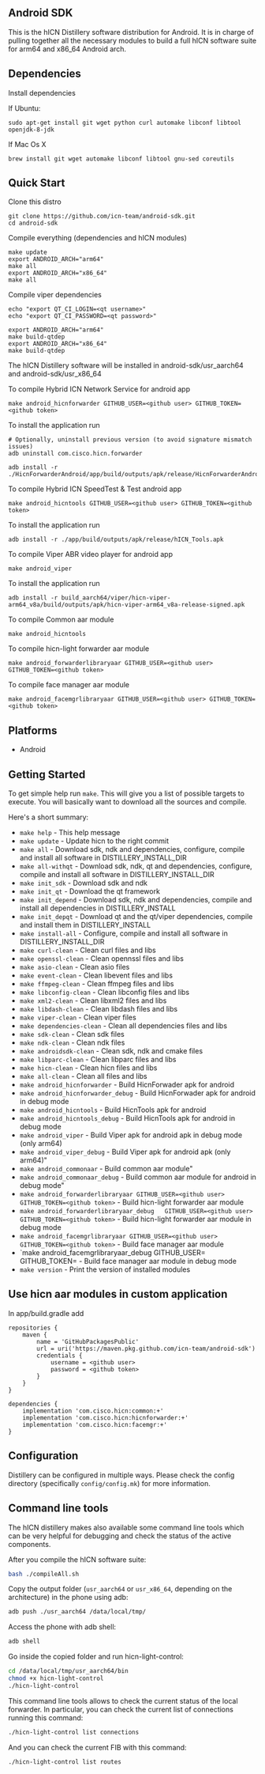 ## Android SDK ##

This is the hICN Distillery software distribution for Android. It is in charge of pulling
together all the necessary modules to build a full hICN software suite for arm64 and x86_64 Android arch.

## Dependencies ##

Install dependencies

If Ubuntu:

```
sudo apt-get install git wget python curl automake libconf libtool openjdk-8-jdk
```

If Mac Os X

```
brew install git wget automake libconf libtool gnu-sed coreutils
```


## Quick Start ##

Clone this distro

```
git clone https://github.com/icn-team/android-sdk.git
cd android-sdk
```

Compile everything (dependencies and hICN modules)

```
make update
export ANDROID_ARCH="arm64"
make all
export ANDROID_ARCH="x86_64"
make all
```

Compile viper dependencies

```
echo "export QT_CI_LOGIN=<qt username>"
echo "export QT_CI_PASSWORD=<qt password>"

export ANDROID_ARCH="arm64"
make build-qtdep
export ANDROID_ARCH="x86_64"
make build-qtdep
```

The hICN Distillery software will be installed in android-sdk/usr_aarch64 and android-sdk/usr_x86_64


To compile Hybrid ICN Network Service for android app

```
make android_hicnforwarder GITHUB_USER=<github user> GITHUB_TOKEN=<github token>
```

To install the application run

```
# Optionally, uninstall previous version (to avoid signature mismatch issues)
adb uninstall com.cisco.hicn.forwarder

adb install -r ./HicnForwarderAndroid/app/build/outputs/apk/release/HicnForwarderAndroid.apk
```

To compile Hybrid ICN SpeedTest & Test android app

```
make android_hicntools GITHUB_USER=<github user> GITHUB_TOKEN=<github token>
```

To install the application run

```
adb install -r ./app/build/outputs/apk/release/hICN_Tools.apk
```

To compile Viper ABR video player for android app 

```
make android_viper
```

To install the application run

```
adb install -r build_aarch64/viper/hicn-viper-arm64_v8a/build/outputs/apk/hicn-viper-arm64_v8a-release-signed.apk
```

To compile Common aar module

```
make android_hicntools
```

To compile hicn-light forwarder aar module

```
make android_forwarderlibraryaar GITHUB_USER=<github user> GITHUB_TOKEN=<github token>
```

To compile face manager aar module

```
make android_facemgrlibraryaar GITHUB_USER=<github user> GITHUB_TOKEN=<github token>
```



## Platforms ##

- Android



## Getting Started ##

To get simple help run `make`. This will give you a list of possible targets to
execute. You will basically want to download all the sources and compile.

Here's a short summary:
    
- `make help`                                        - This help message
- `make update`                                        - Update hicn to the right commit
- `make all`                                        - Download sdk, ndk and dependencies, configure, compile and install all software in DISTILLERY_INSTALL_DIR
- `make all-withqt`                                        - Download sdk, ndk, qt and dependencies, configure, compile and install all software in DISTILLERY_INSTALL_DIR
- `make init_sdk`                                        - Download sdk and ndk
- `make init_qt`                                        - Download the qt framework
- `make init_depend`                                        - Download sdk, ndk and dependencies, compile and install all dependencies in DISTILLERY_INSTALL
- `make init_depqt`                                        - Download qt and the qt/viper dependencies, compile and install them in DISTILLERY_INSTALL
- `make install-all`                                        - Configure, compile and install all software in DISTILLERY_INSTALL_DIR
- `make curl-clean`                                        - Clean curl files and libs
- `make openssl-clean`                                        - Clean opennssl files and libs
- `make asio-clean`                                        - Clean asio files
- `make event-clean`                                        - Clean libevent files and libs
- `make ffmpeg-clean`                                        - Clean ffmpeg files and libs
- `make libconfig-clean`                                        - Clean libconfig files and libs
- `make xml2-clean`                                        - Clean libxml2 files and libs
- `make libdash-clean`                                        - Clean libdash files and libs
- `make viper-clean`                                        - Clean viper files
- `make dependencies-clean`                                        - Clean all dependencies files and libs
- `make sdk-clean`                                        - Clean sdk files
- `make ndk-clean`                                        - Clean ndk files
- `make androidsdk-clean`                                        - Clean sdk, ndk and cmake files
- `make libparc-clean`                                        - Clean libparc files and libs
- `make hicn-clean`                                        - Clean hicn files and libs
- `make all-clean`                                        - Clean    all files and libs
- `make android_hicnforwarder`                                        - Build HicnForwader apk for android
- `make android_hicnforwarder_debug`                                        - Build HicnForwader apk for android in debug mode
- `make android_hicntools`                                        - Build HicnTools apk for android
- `make android_hicntools_debug`                                        - Build HicnTools apk for android in debug mode
- `make android_viper`                                        - Build Viper apk for android apk in debug mode (only arm64)
- `make android_viper_debug`                                        - Build Viper apk for android apk (only arm64)"
- `make android_commonaar`		- Build common aar module"
- `make android_commonaar_debug`	- Build common aar module for android in debug mode"
- `make android_forwarderlibraryaar GITHUB_USER=<github user> GITHUB_TOKEN=<github token>`	- Build hicn-light forwarder aar module
- `make android_forwarderlibraryaar_debug	GITHUB_USER=<github user> GITHUB_TOKEN=<github token>` - Build hicn-light forwarder aar module in debug mode
- `make android_facemgrlibraryaar GITHUB_USER=<github user> GITHUB_TOKEN=<github token>`	- Build face manager aar module
- `make android_facemgrlibraryaar_debug	GITHUB_USER=<github user> GITHUB_TOKEN=<github token> - Build face manager aar module in debug mode
- `make version`                                        - Print the version of installed modules


## Use hicn aar modules in custom application ##

In app/build.gradle add

```
repositories {
    maven {
        name = 'GitHubPackagesPublic'
        url = uri('https://maven.pkg.github.com/icn-team/android-sdk')
        credentials {
            username = <github user>
            password = <github token>
        }
    }
}

dependencies {
    implementation 'com.cisco.hicn:common:+'
    implementation 'com.cisco.hicn:hicnforwarder:+'
    implementation 'com.cisco.hicn:facemgr:+'
}
```





## Configuration ##

Distillery can be configured in multiple ways.  Please check the config directory (specifically `config/config.mk`) for more information.

## Command line tools ##

The hICN distillery makes also available some command line tools which can be very helpful for
debugging and check the status of the active components.

After you compile the hICN software suite:

```bash
bash ./compileAll.sh
```

Copy the output folder (`usr_aarch64` or `usr_x86_64`, depending on the architecture) in the phone using adb:

```bash
adb push ./usr_aarch64 /data/local/tmp/
```

Access the phone with adb shell:

```bash
adb shell
```

Go inside the copied folder and run hicn-light-control:

```bash
cd /data/local/tmp/usr_aarch64/bin
chmod +x hicn-light-control
./hicn-light-control
```

This command line tools allows to check the current status of the local forwarder.
In particular, you can check the current list of connections running this command:

```bash
./hicn-light-control list connections
```

And you can check the current FIB with this command:

```bash
./hicn-light-control list routes
```
